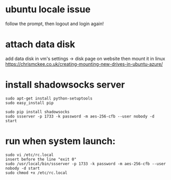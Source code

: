 # ubuntu locale issue
follow the prompt,
then logout and login again!

# attach data disk
add data disk in vm's settings -> disk page on website
then mount it in linux https://chrismckee.co.uk/creating-mounting-new-drives-in-ubuntu-azure/

# install shadowsocks server
	sudo apt-get install python-setuptools
	sudo easy_install pip
	
	sudo pip install shadowsocks
	sudo ssserver -p 1733 -k password -m aes-256-cfb --user nobody -d start

# run when system launch:
	sudo vi /etc/rc.local
	insert before the line "exit 0"
	sudo /usr/local/bin/ssserver -p 1733 -k password -m aes-256-cfb --user nobody -d start
	sudo chmod +x /etc/rc.local
